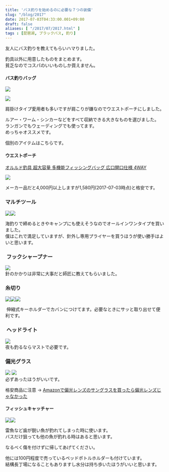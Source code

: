 ```yaml
---
title: 'バス釣りを始めるのに必要な７つの装備'
slug: "/blog/2017"
date: 2017-07-03T04:33:00.001+09:00
draft: false
aliases: [ "/2017/07/2017.html" ]
tags : [琵琶湖, ブラックバス, 釣り]
---
```


友人にバス釣りを教えてもらいハマりました。  
  
釣具以外に用意したものをまとめます。  
貧乏なのでコスパのいいものしか買えません。  
  

#### バス釣りバッグ

[![](https://2.bp.blogspot.com/-eSzDA-QZmOA/WfaoG4ybbJI/AAAAAAAAAJI/aiG6ag5zLRUNJcUUJYDxk1K2VDnV98stQCLcBGAs/s320/P_20170703_040302.jpg)](https://2.bp.blogspot.com/-eSzDA-QZmOA/WfaoG4ybbJI/AAAAAAAAAJI/aiG6ag5zLRUNJcUUJYDxk1K2VDnV98stQCLcBGAs/s1600/P_20170703_040302.jpg)

  

  

[![](https://i.gyazo.com/7c04dd7e67b4cded60d1f2586b0aa1b9.png)](https://i.gyazo.com/7c04dd7e67b4cded60d1f2586b0aa1b9.png)

  
  

肩掛けタイプ愛用者も多いですが肩こりが嫌なのでウエストポーチにしました。

ルアー・ワーム・シンカーなどをすべて収納できる大きなものを選びました。  
ランガンでもウェーディングでも使ってます。  
めっちゃオススメです。  
  
個別のアイテムはこちらです。  
  

#### ウエストポーチ

  
[オルルド釣具 超大容量 多機能フィッシングバッグ 広口開口仕様 4WAY](http://amzn.to/2tFt6Mo)  
  
[![](//ws-fe.amazon-adsystem.com/widgets/q?_encoding=UTF8&ASIN=B071S7VJW6&Format=_SL250_&ID=AsinImage&MarketPlace=JP&ServiceVersion=20070822&WS=1&tag=5an0-22)](https://www.amazon.co.jp/gp/product/B071S7VJW6/ref=as_li_ss_il?ie=UTF8&psc=1&linkCode=li3&tag=5an0-22&linkId=258b2cf3b4db29fd68b79d630d463273)  
  

メーカー品だと4,000円以上しますが1,580円(2017-07-03時点)と格安です。  

  

  

  

### マルチツール

[![](//ws-fe.amazon-adsystem.com/widgets/q?_encoding=UTF8&ASIN=B06XGTSGYN&Format=_SL250_&ID=AsinImage&MarketPlace=JP&ServiceVersion=20070822&WS=1&tag=5an0-22)](https://www.amazon.co.jp/Shine-%E3%83%9E%E3%83%AB%E3%83%81%E3%83%84%E3%83%BC%E3%83%AB-%E5%A4%9A%E6%A9%9F%E8%83%BD%E5%9E%8B%E3%83%9A%E3%83%B3%E3%83%81-%E3%83%97%E3%83%A9%E3%82%A4%E3%83%A4%E3%83%BC-%E3%82%AC%E3%83%BC%E3%83%89%E5%9E%8B%E3%83%9E%E3%83%AB%E3%83%81%E3%83%84%E3%83%BC%E3%83%AB%E4%BB%98%E5%B1%9E/dp/B06XGTSGYN/ref=as_li_ss_il?ie=UTF8&qid=1499022659&sr=8-21&keywords=%E3%83%9E%E3%83%AB%E3%83%81%E3%83%84%E3%83%BC%E3%83%AB&linkCode=li3&tag=5an0-22&linkId=1a615410de0336d36f4b9763d4d984e7)![](https://ir-jp.amazon-adsystem.com/e/ir?t=5an0-22&l=li3&o=9&a=B06XGTSGYN)  
  
海釣りで締めるときやキャンプにも使えそうなのでオールインワンタイプを買いました。  
僕はこれで満足していますが、針外し専用プライヤーを買うほうが使い勝手はよいと思います。  
  

###  フックシャープナー 

  
[![](//ws-fe.amazon-adsystem.com/widgets/q?_encoding=UTF8&ASIN=B00YBFUAM8&Format=_SL160_&ID=AsinImage&MarketPlace=JP&ServiceVersion=20070822&WS=1&tag=5an0-22)](https://www.amazon.co.jp/gp/product/B00YBFUAM8/ref=as_li_ss_il?ie=UTF8&psc=1&linkCode=li2&tag=5an0-22&linkId=3275f36f24962f0847bebe7d100f2799)  
針のかかりは非常に大事だと師匠に教えてもらいました。  
  

### 糸切り

![](https://ir-jp.amazon-adsystem.com/e/ir?t=5an0-22&l=li2&o=9&a=B00YBFUAM8)[![](//ws-fe.amazon-adsystem.com/widgets/q?_encoding=UTF8&ASIN=B007PTEHPS&Format=_SL160_&ID=AsinImage&MarketPlace=JP&ServiceVersion=20070822&WS=1&tag=5an0-22)](https://www.amazon.co.jp/Belmont-%E3%83%99%E3%83%AB%E3%83%A2%E3%83%B3%E3%83%88-MC054-%E3%83%A9%E3%82%A4%E3%83%B3%E3%82%AB%E3%83%83%E3%82%BF%E3%83%BCSV/dp/B007PTEHPS/ref=as_li_ss_il?s=sports&ie=UTF8&qid=1497875664&sr=1-5&keywords=%E9%87%A3%E3%82%8A%E3%80%80%E3%83%A9%E3%82%A4%E3%83%B3%E3%82%AB%E3%83%83%E3%82%BF%E3%83%BC&linkCode=li2&tag=5an0-22&linkId=914ee948c65dc78cae1ee0d4388d918f)![](https://ir-jp.amazon-adsystem.com/e/ir?t=5an0-22&l=li2&o=9&a=B007PTEHPS)  
  
 伸縮式キーホルダーでカバンにつけてます。必要なときにサッと取り出せて便利です。  
  

###  ヘッドライト 

[![](//ws-fe.amazon-adsystem.com/widgets/q?_encoding=UTF8&ASIN=B019ILZAUG&Format=_SL250_&ID=AsinImage&MarketPlace=JP&ServiceVersion=20070822&WS=1&tag=5an0-22)](https://www.amazon.co.jp/Litom-LED%E3%83%98%E3%83%83%E3%83%89%E3%83%A9%E3%82%A4%E3%83%88-%E3%82%B9%E3%83%9D%E3%83%83%E3%83%88%E3%83%A9%E3%82%A4%E3%83%88%E3%80%90%E6%98%8E%E3%82%8B%E3%81%95168%E3%83%AB%E3%83%BC%E3%83%A1%E3%83%B3-%E3%82%B8%E3%82%A7%E3%82%B9%E3%83%81%E3%83%A3%E3%83%BC%E3%82%BB%E3%83%B3%E3%82%B7%E3%83%B3%E3%82%B0-%E3%83%8F%E3%82%A4%E3%82%AD%E3%83%B3%E3%82%B0%E3%81%AA%E3%81%A9%E3%81%AE%E3%82%A2%E3%82%A6%E3%83%88%E3%83%89%E3%82%A2%E6%B4%BB%E5%8B%95%E3%81%AB%E9%81%A9%E7%94%A8/dp/B019ILZAUG/ref=as_li_ss_il?s=sports&ie=UTF8&qid=1499022914&sr=1-1&keywords=%E3%83%98%E3%83%83%E3%83%89%E3%83%A9%E3%82%A4%E3%83%88&linkCode=li3&tag=5an0-22&linkId=f664ac0eb65815887122fb3b4d772fef)  
夜も釣るならマストで必要です。  
  
  

### 偏光グラス

  
![](https://ir-jp.amazon-adsystem.com/e/ir?t=5an0-22&l=li3&o=9&a=B071S7VJW6) [![](//ws-fe.amazon-adsystem.com/widgets/q?_encoding=UTF8&ASIN=B01KXF0HQ8&Format=_SL250_&ID=AsinImage&MarketPlace=JP&ServiceVersion=20070822&WS=1&tag=5an0-22)](https://www.amazon.co.jp/RIVBOS-%E3%83%AA%E3%83%90%E3%83%83%E3%82%BA-RB302-%E3%82%B9%E3%83%9D%E3%83%BC%E3%83%84%E3%82%B5%E3%83%B3%E3%82%B0%E3%83%A9%E3%82%B9-%E3%82%B5%E3%82%A4%E3%82%AF%E3%83%AA%E3%83%B3%E3%82%B0%E3%82%B5%E3%83%B3%E3%82%B0%E3%83%A9%E3%82%B9-%E3%83%A9%E3%83%B3%E3%83%8B%E3%83%B3%E3%82%B0%E3%82%B5%E3%83%B3%E3%82%B0%E3%83%A9%E3%82%B9-%E3%83%96%E3%83%A9%E3%83%83%E3%82%AF-%E3%82%A4%E3%82%A8%E3%83%AD%E3%83%BC-%E3%83%9F%E3%83%A9%E3%83%BC%E7%89%88/dp/B01KXF0HQ8/ref=as_li_ss_il?ie=UTF8&qid=1497875055&sr=8-23&keywords=RIVbos&&linkCode=li3&tag=5an0-22&linkId=ef89acf48531220b94cc81eb9a25d20e)  
必ずあったほうがいいです。  
  
格安商品に注意 -> [Amazonで偏光レンズのサングラスを買ったら偏光レンズじゃなかった](http://blog.drobune.nl/2017/06/amazon.html)  
  

#### フィッシュキャッチャー

[![](//ws-fe.amazon-adsystem.com/widgets/q?_encoding=UTF8&ASIN=B00NRLNRAY&Format=_SL250_&ID=AsinImage&MarketPlace=JP&ServiceVersion=20070822&WS=1&tag=5an0-22)](https://www.amazon.co.jp/Univarc%E3%83%96%E3%83%A9%E3%83%B3%E3%83%89-%E3%83%A1%E3%83%BC%E3%82%AB%E3%83%BC%E4%BF%9D%E8%A8%BC%E6%9B%B8%E4%BB%98%E5%B1%9E-%E3%83%95%E3%82%A3%E3%83%83%E3%82%B7%E3%83%A5%E3%82%AD%E3%83%A3%E3%83%83%E3%83%81%E3%83%A3%E3%83%BC-%E3%83%95%E3%82%A3%E3%83%83%E3%82%B7%E3%83%A5%E3%82%B0%E3%83%AA%E3%83%83%E3%83%91%E3%83%BC-%E3%83%95%E3%82%A3%E3%83%83%E3%82%B7%E3%83%A5%E3%82%B0%E3%83%AA%E3%83%83%E3%83%97/dp/B00NRLNRAY/ref=as_li_ss_il?s=sports&ie=UTF8&qid=1499023289&sr=1-6&keywords=%E3%83%95%E3%82%A3%E3%83%83%E3%82%B7%E3%83%A5%E3%82%AD%E3%83%A3%E3%83%83%E3%83%81%E3%83%A3%E3%83%BC&linkCode=li3&tag=5an0-22&linkId=c73bcb09be62dfd0f4dab0dc7a5fc328)![](https://ir-jp.amazon-adsystem.com/e/ir?t=5an0-22&l=li3&o=9&a=B00NRLNRAY)

  

  

雷魚など歯が鋭い魚が釣れてしまった時に使います。  
バスだけ狙っても他の魚が釣れる時はあると思います。

なるべく傷を付けずに帰してあげてください。  
  
他には100円程度で売っているペッドボトルホルダーも付けています。  
結構長丁場になることもありますし水分は持ち歩いたほうがいいと思います。